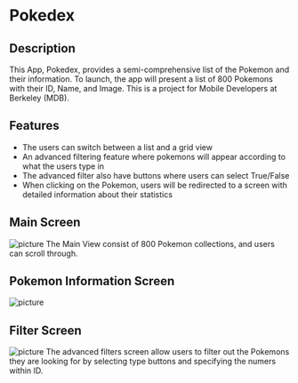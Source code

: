 # Pokedex

## Description

This App, Pokedex, provides a semi-comprehensive list of the Pokemon and their information. To launch, the app will present a list of 800 Pokemons with their ID, Name, and Image. This is a project for Mobile Developers at Berkeley (MDB). 
## Features
- The users can switch between a list and a grid view
- An advanced filtering feature where pokemons will appear according to what the users type in
- The advanced filter also have buttons where users can select True/False
- When clicking on the Pokemon, users will be redirected to a screen with detailed information about their statistics

## Main Screen
![picture]()
The Main View consist of 800 Pokemon collections, and users can scroll through. 


## Pokemon Information Screen
![picture]()


## Filter Screen
![picture]()
The advanced filters screen allow users to filter out the Pokemons they are looking for by selecting type buttons and specifying the numers within ID. 


